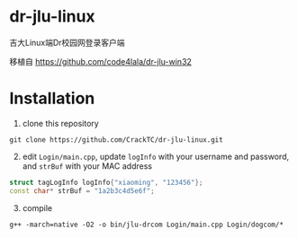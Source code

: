 # dr-jlu-linux
吉大Linux端Dr校园网登录客户端

移植自 https://github.com/code4lala/dr-jlu-win32

# Installation

1. clone this repository
```shell
git clone https://github.com/CrackTC/dr-jlu-linux.git
```

2. edit `Login/main.cpp`, update `logInfo` with your username and password,
 and `strBuf` with your MAC address
```cpp
struct tagLogInfo logInfo{"xiaoming", "123456"};
const char* strBuf = "1a2b3c4d5e6f";
```

3. compile
```shell
g++ -march=native -O2 -o bin/jlu-drcom Login/main.cpp Login/dogcom/*
```
